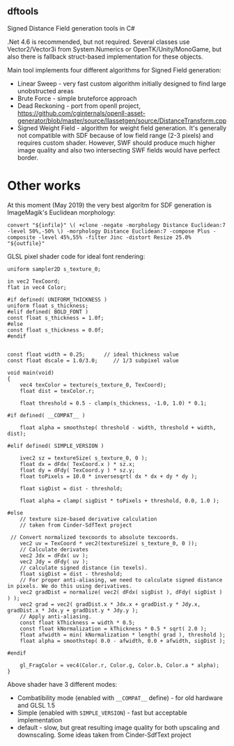 
## dftools
Signed Distance Field generation tools in C#

.Net 4.6 is recommended, but not required. Several classes use Vector2/Vector3i from System.Numerics or OpenTK/Unity/MonoGame, but also there is fallback struct-based implementation for these objects.  

Main tool implements four different algorithms for Signed Field generation:
* Linear Sweep - very fast custom algorithm initially designed to find large unobstructed areas
* Brute Force - simple bruteforce approach
* Dead Reckoning - port from openll project, https://github.com/cginternals/openll-asset-generator/blob/master/source/llassetgen/source/DistanceTransform.cpp
* Signed Weight Field - algorithm for weight field generation. It's generally not compatible with SDF because of low field range (2-3 pixels) and requires custom shader. However, SWF should produce much higher image quality and also two intersecting SWF fields would have perfect border.

# Other works
At this moment (May 2019) the very best algoritm for SDF generation is ImageMagik's Euclidean morphology:

```convert "${infile}" \( +clone -negate -morphology Distance Euclidean:7 -level 50%,-50% \) -morphology Distance Euclidean:7 -compose Plus -composite -level 45%,55% -filter Jinc -distort Resize 25.0% "${outfile}"```


GLSL pixel shader code for ideal font rendering:

```#define _SIMPLE_VERSION
uniform sampler2D s_texture_0;

in vec2 TexCoord;
flat in vec4 Color;

#if defined( UNIFORM_THICKNESS )
uniform float s_thickness;
#elif defined( BOLD_FONT )
const float s_thickness = 1.0f;
#else
const float s_thickness = 0.0f;
#endif


const float width = 0.25;      // ideal thickness value
const float dscale = 1.0/3.0;     // 1/3 subpixel value

void main(void)
{
    vec4 texColor = texture(s_texture_0, TexCoord);
    float dist = texColor.r;
    
    float threshold = 0.5 - clamp(s_thickness, -1.0, 1.0) * 0.1;

#if defined( __COMPAT__ )

    float alpha = smoothstep( threshold - width, threshold + width, dist);

#elif defined( SIMPLE_VERSION )

    ivec2 sz = textureSize( s_texture_0, 0 );
    float dx = dFdx( TexCoord.x ) * sz.x;
    float dy = dFdy( TexCoord.y ) * sz.y;
    float toPixels = 10.0 * inversesqrt( dx * dx + dy * dy );

    float sigDist = dist - threshold;

    float alpha = clamp( sigDist * toPixels + threshold, 0.0, 1.0 );

#else
    // texture size-based derivative calculation
    // taken from Cinder-SdfText project

 // Convert normalized texcoords to absolute texcoords.
    vec2 uv = TexCoord * vec2(textureSize( s_texture_0, 0 ));
    // Calculate derivates
    vec2 Jdx = dFdx( uv );
    vec2 Jdy = dFdy( uv );
    // calculate signed distance (in texels).
    float sigDist = dist - threshold;
    // For proper anti-aliasing, we need to calculate signed distance in pixels. We do this using derivatives.
    vec2 gradDist = normalize( vec2( dFdx( sigDist ), dFdy( sigDist ) ) );
    vec2 grad = vec2( gradDist.x * Jdx.x + gradDist.y * Jdy.x, gradDist.x * Jdx.y + gradDist.y * Jdy.y );
    // Apply anti-aliasing.
    const float kThickness = width * 0.5;
    const float kNormalization = kThickness * 0.5 * sqrt( 2.0 );
    float afwidth = min( kNormalization * length( grad ), threshold );
    float alpha = smoothstep( 0.0 - afwidth, 0.0 + afwidth, sigDist );
   
#endif

    gl_FragColor = vec4(Color.r, Color.g, Color.b, Color.a * alpha);
}
```

Above shader have 3 different modes:
* Combatibility mode (enabled with ```__COMPAT__``` define) - for old hardware and GLSL 1.5
* Simple (enabled with ```SIMPLE_VERSION```) - fast but acceptable implementation
* default - slow, but great resulting image quality for both upscaling and downscaling. Some ideas taken from Cinder-SdfText project
